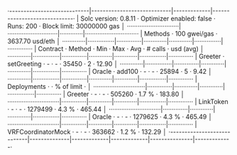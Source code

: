 ·----------------------------|----------------------------|-------------|-----------------------------·
|    Solc version: 0.8.11    ·  Optimizer enabled: false  ·  Runs: 200  ·  Block limit: 30000000 gas  │
·····························|····························|·············|······························
|  Methods                   ·               100 gwei/gas               ·       3637.70 usd/eth       │
·············|···············|··············|·············|·············|···············|··············
|  Contract  ·  Method       ·  Min         ·  Max        ·  Avg        ·  # calls      ·  usd (avg)  │
·············|···············|··············|·············|·············|···············|··············
|  Greeter   ·  setGreeting  ·           -  ·          -  ·      35450  ·            2  ·      12.90  │
·············|···············|··············|·············|·············|···············|··············
|  Oracle    ·  add100       ·           -  ·          -  ·      25894  ·            5  ·       9.42  │
·············|···············|··············|·············|·············|···············|··············
|  Deployments               ·                                          ·  % of limit   ·             │
·····························|··············|·············|·············|···············|··············
|  Greeter                   ·           -  ·          -  ·     505260  ·        1.7 %  ·     183.80  │
·····························|··············|·············|·············|···············|··············
|  LinkToken                 ·           -  ·          -  ·    1279499  ·        4.3 %  ·     465.44  │
·····························|··············|·············|·············|···············|··············
|  Oracle                    ·           -  ·          -  ·    1279625  ·        4.3 %  ·     465.49  │
·····························|··············|·············|·············|···············|··············
|  VRFCoordinatorMock        ·           -  ·          -  ·     363662  ·        1.2 %  ·     132.29  │
·----------------------------|--------------|-------------|-------------|---------------|-------------·